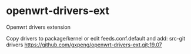 # openwrt-drivers-ext
Openwrt drivers extension

Copy drivers to package/kernel 
or 
edit feeds.conf.default and add: 
src-git drivers https://github.com/gxpeng/openwrt-drivers-ext.git;19.07
